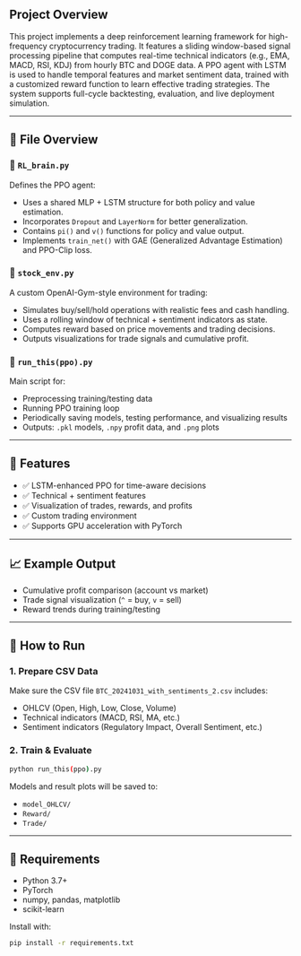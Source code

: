 ## Project Overview
This project implements a deep reinforcement learning framework for high-frequency cryptocurrency trading. It features a sliding window-based signal processing pipeline that computes real-time technical indicators (e.g., EMA, MACD, RSI, KDJ) from hourly BTC and DOGE data. A PPO agent with LSTM is used to handle temporal features and market sentiment data, trained with a customized reward function to learn effective trading strategies. The system supports full-cycle backtesting, evaluation, and live deployment simulation.

---

## 📂 File Overview

### 🧠 `RL_brain.py`
Defines the PPO agent:
- Uses a shared MLP + LSTM structure for both policy and value estimation.
- Incorporates `Dropout` and `LayerNorm` for better generalization.
- Contains `pi()` and `v()` functions for policy and value output.
- Implements `train_net()` with GAE (Generalized Advantage Estimation) and PPO-Clip loss.

### 🧪 `stock_env.py`
A custom OpenAI-Gym-style environment for trading:
- Simulates buy/sell/hold operations with realistic fees and cash handling.
- Uses a rolling window of technical + sentiment indicators as state.
- Computes reward based on price movements and trading decisions.
- Outputs visualizations for trade signals and cumulative profit.

### 🏃 `run_this(ppo).py`
Main script for:
- Preprocessing training/testing data
- Running PPO training loop
- Periodically saving models, testing performance, and visualizing results
- Outputs: `.pkl` models, `.npy` profit data, and `.png` plots

---

## 🎯 Features

- ✅ LSTM-enhanced PPO for time-aware decisions
- ✅ Technical + sentiment features
- ✅ Visualization of trades, rewards, and profits
- ✅ Custom trading environment
- ✅ Supports GPU acceleration with PyTorch

---

## 📈 Example Output

- Cumulative profit comparison (account vs market)
- Trade signal visualization (`^` = buy, `v` = sell)
- Reward trends during training/testing

---

## 🧰 How to Run

### 1. Prepare CSV Data
Make sure the CSV file `BTC_20241031_with_sentiments_2.csv` includes:
- OHLCV (Open, High, Low, Close, Volume)
- Technical indicators (MACD, RSI, MA, etc.)
- Sentiment indicators (Regulatory Impact, Overall Sentiment, etc.)

### 2. Train & Evaluate
```bash
python run_this(ppo).py
```

Models and result plots will be saved to:
- `model_OHLCV/`
- `Reward/`
- `Trade/`

---

## 📌 Requirements

- Python 3.7+
- PyTorch
- numpy, pandas, matplotlib
- scikit-learn

Install with:
```bash
pip install -r requirements.txt
```

